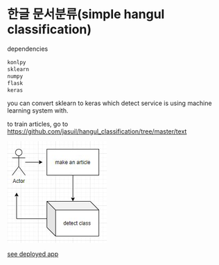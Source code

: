 # 한글 문서분류(simple hangul classification)

dependencies
```
konlpy
sklearn
numpy
flask
keras
```

you can convert sklearn to keras
which detect service is using
machine learning system with.

to train articles, go to https://github.com/jasuil/hangul_classification/tree/master/text

![Image](https://raw.githubusercontent.com/jasuil/hangul_classification/master/캡처.JPG)

[see deployed app](https://hangul-detect.herokuapp.com/)
